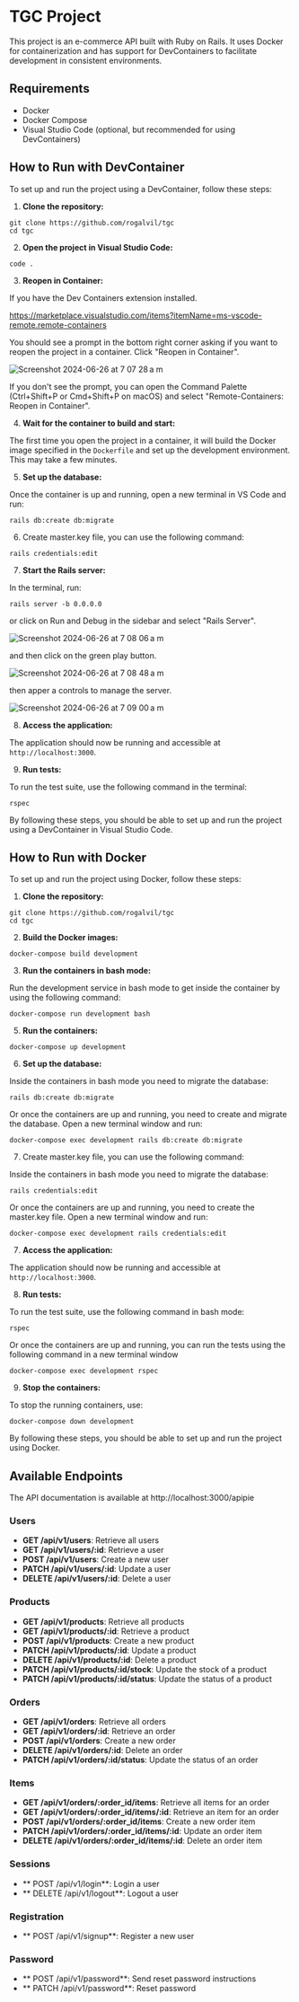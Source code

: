 # TGC Project

This project is an e-commerce API built with Ruby on Rails.
It uses Docker for containerization and has support for DevContainers to
facilitate development in consistent environments.

## Requirements

- Docker
- Docker Compose
- Visual Studio Code (optional, but recommended for using DevContainers)

## How to Run with DevContainer

To set up and run the project using a DevContainer, follow these steps:

1. **Clone the repository:**

```
git clone https://github.com/rogalvil/tgc
cd tgc
```

2. **Open the project in Visual Studio Code:**

```
code .
```

3. **Reopen in Container:**

If you have the Dev Containers extension installed.

https://marketplace.visualstudio.com/items?itemName=ms-vscode-remote.remote-containers

You should see a prompt in the bottom right corner asking if you want to reopen the project in a container. Click "Reopen in Container".

![Screenshot 2024-06-26 at 7 07 28 a m](https://github.com/rogalvil/tgc/assets/695923/666428ad-6cda-44a2-8650-da9e0b3659dd)

If you don't see the prompt, you can open the Command Palette (Ctrl+Shift+P or Cmd+Shift+P on macOS) and select "Remote-Containers: Reopen in Container".

4. **Wait for the container to build and start:**

The first time you open the project in a container, it will build the Docker image specified in the `Dockerfile` and set up the development environment. This may take a few minutes.

5. **Set up the database:**

Once the container is up and running, open a new terminal in VS Code and run:

```
rails db:create db:migrate
```

6. Create master.key file, you can use the following command:

```
rails credentials:edit
```

7. **Start the Rails server:**

In the terminal, run:

```
rails server -b 0.0.0.0
```

or click on Run and Debug in the sidebar and select "Rails Server".

![Screenshot 2024-06-26 at 7 08 06 a m](https://github.com/rogalvil/tgc/assets/695923/aea7dd1e-66bd-4873-8d95-22d65ec2edae)

and then click on the green play button.

![Screenshot 2024-06-26 at 7 08 48 a m](https://github.com/rogalvil/tgc/assets/695923/6811ac40-e241-4d66-a365-cdc85a09b0bd)

then apper a controls to manage the server.

![Screenshot 2024-06-26 at 7 09 00 a m](https://github.com/rogalvil/tgc/assets/695923/cca2d9f6-b6ee-49c4-8564-fba1564228ef)

8. **Access the application:**

The application should now be running and accessible at `http://localhost:3000`.

9. **Run tests:**

To run the test suite, use the following command in the terminal:

```
rspec
```

By following these steps, you should be able to set up and run the project using a DevContainer in Visual Studio Code.

## How to Run with Docker

To set up and run the project using Docker, follow these steps:

1. **Clone the repository:**

```
git clone https://github.com/rogalvil/tgc
cd tgc
```

2. **Build the Docker images:**

```
docker-compose build development
```

3. **Run the containers in bash mode:**

Run the development service in bash mode to get inside the container by using
the following command:

```
docker-compose run development bash
```

5. **Run the containers:**

```
docker-compose up development
```

6. **Set up the database:**

Inside the containers in bash mode you need to migrate the database:

```
rails db:create db:migrate
```

Or once the containers are up and running, you need to create and migrate the database. Open a new terminal window and run:

```
docker-compose exec development rails db:create db:migrate
```

7. Create master.key file, you can use the following command:

Inside the containers in bash mode you need to migrate the database:

```
rails credentials:edit
```

Or once the containers are up and running, you need to create the master.key file. Open a new terminal window and run:

```
docker-compose exec development rails credentials:edit
```

7. **Access the application:**

The application should now be running and accessible at `http://localhost:3000`.

8. **Run tests:**

To run the test suite, use the following command in bash mode:

```
rspec
```

Or once the containers are up and running, you can run the tests using the following command in a new terminal window

```
docker-compose exec development rspec
```

9. **Stop the containers:**

To stop the running containers, use:

```
docker-compose down development
```

By following these steps, you should be able to set up and run the project using Docker.

## Available Endpoints

The API documentation is available at
http://localhost:3000/apipie

### Users

- **GET /api/v1/users**: Retrieve all users
- **GET /api/v1/users/:id**: Retrieve a user
- **POST /api/v1/users**: Create a new user
- **PATCH /api/v1/users/:id**: Update a user
- **DELETE /api/v1/users/:id**: Delete a user

### Products

- **GET /api/v1/products**: Retrieve all products
- **GET /api/v1/products/:id**: Retrieve a product
- **POST /api/v1/products**: Create a new product
- **PATCH /api/v1/products/:id**: Update a product
- **DELETE /api/v1/products/:id**: Delete a product
- **PATCH /api/v1/products/:id/stock**: Update the stock of a product
- **PATCH /api/v1/products/:id/status**: Update the status of a product

### Orders

- **GET /api/v1/orders**: Retrieve all orders
- **GET /api/v1/orders/:id**: Retrieve an order
- **POST /api/v1/orders**: Create a new order
- **DELETE /api/v1/orders/:id**: Delete an order
- **PATCH /api/v1/orders/:id/status**: Update the status of an order

### Items

- **GET /api/v1/orders/:order_id/items**: Retrieve all items for an order
- **GET /api/v1/orders/:order_id/items/:id**: Retrieve an item for an order
- **POST /api/v1/orders/:order_id/items**: Create a new order item
- **PATCH /api/v1/orders/:order_id/items/:id**: Update an order item
- **DELETE /api/v1/orders/:order_id/items/:id**: Delete an order item

### Sessions

- ** POST /api/v1/login**: Login a user
- ** DELETE /api/v1/logout**: Logout a user

### Registration

- ** POST /api/v1/signup**: Register a new user

### Password

- ** POST /api/v1/password**: Send reset password instructions
- ** PATCH /api/v1/password**: Reset password
